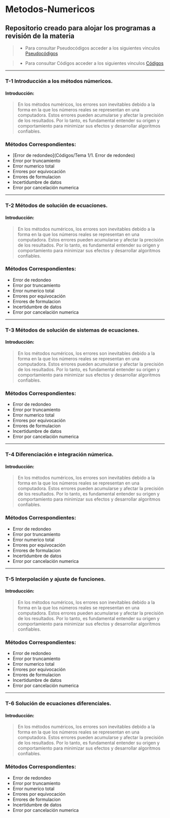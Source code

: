 # Metodos-Numericos
## Repositorio creado para alojar los programas a revisión de la materia
> * Para consultar Pseudocódigos acceder a los siguientes vinculos
[Pseudocódigos](Pseudocódigos)

> * Para consultar Códigos acceder a los siguientes vinculos
[Códigos](Códigos)
---------------------------------------------------------------------
### T-1 Introducción a los métodos númericos.
#### Introducción:
>En los métodos numéricos, los errores son inevitables debido a la forma en la que los números reales se representan en una computadora. Estos errores pueden acumularse y afectar la precisión de los resultados. Por lo tanto, es fundamental entender su origen y comportamiento para minimizar sus efectos y desarrollar algoritmos confiables.
### Métodos Correspondientes:
* [Error de redondeo](Códigos/Tema 1/1. Error de redondeo)
* Error por truncamiento
* Error numerico total
* Errores por equivocación
* Errores de formulacion
* Incertidumbre de datos
* Error por cancelación numerica
---------------------------------------------------------------------
### T-2 Métodos de solución de ecuaciones.
#### Introducción:
>En los métodos numéricos, los errores son inevitables debido a la forma en la que los números reales se representan en una computadora. Estos errores pueden acumularse y afectar la precisión de los resultados. Por lo tanto, es fundamental entender su origen y comportamiento para minimizar sus efectos y desarrollar algoritmos confiables.
### Métodos Correspondientes:
* Error de redondeo 
* Error por truncamiento
* Error numerico total
* Errores por equivocación
* Errores de formulacion
* Incertidumbre de datos
* Error por cancelación numerica
---------------------------------------------------------------------
### T-3 Métodos de solución de sistemas de ecuaciones.
#### Introducción:
>En los métodos numéricos, los errores son inevitables debido a la forma en la que los números reales se representan en una computadora. Estos errores pueden acumularse y afectar la precisión de los resultados. Por lo tanto, es fundamental entender su origen y comportamiento para minimizar sus efectos y desarrollar algoritmos confiables.
### Métodos Correspondientes:
* Error de redondeo 
* Error por truncamiento
* Error numerico total
* Errores por equivocación
* Errores de formulacion
* Incertidumbre de datos
* Error por cancelación numerica
---------------------------------------------------------------------
### T-4 Diferenciación e integración númerica.
#### Introducción:
>En los métodos numéricos, los errores son inevitables debido a la forma en la que los números reales se representan en una computadora. Estos errores pueden acumularse y afectar la precisión de los resultados. Por lo tanto, es fundamental entender su origen y comportamiento para minimizar sus efectos y desarrollar algoritmos confiables.
### Métodos Correspondientes:
* Error de redondeo 
* Error por truncamiento
* Error numerico total
* Errores por equivocación
* Errores de formulacion
* Incertidumbre de datos
* Error por cancelación numerica
 ---------------------------------------------------------------------
 ### T-5 Interpolación y ajuste de funciones.
#### Introducción:
>En los métodos numéricos, los errores son inevitables debido a la forma en la que los números reales se representan en una computadora. Estos errores pueden acumularse y afectar la precisión de los resultados. Por lo tanto, es fundamental entender su origen y comportamiento para minimizar sus efectos y desarrollar algoritmos confiables.
### Métodos Correspondientes:
* Error de redondeo 
* Error por truncamiento
* Error numerico total
* Errores por equivocación
* Errores de formulacion
* Incertidumbre de datos
* Error por cancelación numerica
 ---------------------------------------------------------------------
 ### T-6 Solución de ecuaciones diferenciales.
#### Introducción:
>En los métodos numéricos, los errores son inevitables debido a la forma en la que los números reales se representan en una computadora. Estos errores pueden acumularse y afectar la precisión de los resultados. Por lo tanto, es fundamental entender su origen y comportamiento para minimizar sus efectos y desarrollar algoritmos confiables.
### Métodos Correspondientes:
* Error de redondeo 
* Error por truncamiento
* Error numerico total
* Errores por equivocación
* Errores de formulacion
* Incertidumbre de datos
* Error por cancelación numerica
